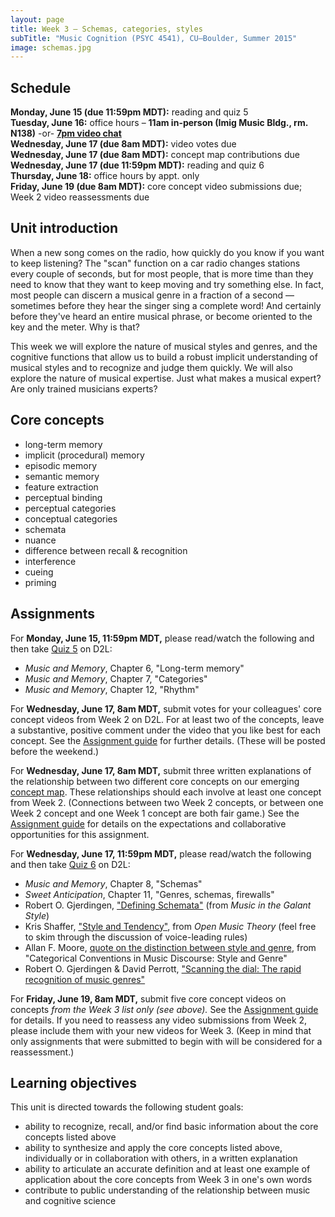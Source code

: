 ```yaml
---
layout: page
title: Week 3 – Schemas, categories, styles
subTitle: "Music Cognition (PSYC 4541), CU–Boulder, Summer 2015"
image: schemas.jpg
---
```


## Schedule

**Monday, June 15 (due 11:59pm MDT):** reading and quiz 5  
**Tuesday, June 16:** office hours – **11am in-person (Imig Music Bldg., rm. N138)** -or- **[7pm video chat](https://cuboulder.zoom.us/j/376382269)**  
**Wednesday, June 17 (due 8am MDT):** video votes due  
**Wednesday, June 17 (due 8am MDT):** concept map contributions due  
**Wednesday, June 17 (due 11:59pm MDT):** reading and quiz 6  
**Thursday, June 18:** office hours by appt. only  
**Friday, June 19 (due 8am MDT):** core concept video submissions due; Week 2 video reassessments due


## Unit introduction

When a new song comes on the radio, how quickly do you know if you want to keep listening? The "scan" function on a car radio changes stations every couple of seconds, but for most people, that is more time than they need to know that they want to keep moving and try something else. In fact, most people can discern a musical genre in a fraction of a second — sometimes before they hear the singer sing a complete word! And certainly before they've heard an entire musical phrase, or become oriented to the key and the meter. Why is that?

This week we will explore the nature of musical styles and genres, and the cognitive functions that allow us to build a robust implicit understanding of musical styles and to recognize and judge them quickly. We will also explore the nature of musical expertise. Just what makes a musical expert? Are only trained musicians experts?



## Core concepts

- long-term memory  
- implicit (procedural) memory  
- episodic memory  
- semantic memory  
- feature extraction  
- perceptual binding  
- perceptual categories  
- conceptual categories  
- schemata  
- nuance  
- difference between recall & recognition  
- interference  
- cueing  
- priming  

## Assignments

For **Monday, June 15, 11:59pm MDT,** please read/watch the following and then take [Quiz 5](/quiz5/) on D2L:

- *Music and Memory*, Chapter 6, "Long-term memory"  
- *Music and Memory*, Chapter 7, "Categories"  
- *Music and Memory*, Chapter 12, "Rhythm"  

For **Wednesday, June 17, 8am MDT,** submit votes for your colleagues' core concept videos from Week 2 on D2L. For at least two of the concepts, leave a substantive, positive comment under the video that you like best for each concept. See the [Assignment guide](/assessments/) for further details. (These will be posted before the weekend.)

For **Wednesday, June 17, 8am MDT,** submit three written explanations of the relationship between two different core concepts on our emerging [concept map](https://prezi.com/ntsoqg1f9m7i/music-cognition/). These relationships should each involve at least one concept from Week 2. (Connections between two Week 2 concepts, or between one Week 2 concept and one Week 1 concept are both fair game.) See the [Assignment guide](/assessments/) for details on the expectations and collaborative opportunities for this assignment.

For **Wednesday, June 17, 11:59pm MDT,** please read/watch the following and then take [Quiz 6](/quiz6/) on D2L:

- *Music and Memory*, Chapter 8, "Schemas"  
- *Sweet Anticipation*, Chapter 11, "Genres, schemas, firewalls"  
- Robert O. Gjerdingen, ["Defining Schemata"](https://drive.google.com/file/d/0B9o4hmKNoi6caHZNakRXTktScU0/view?usp=sharing) (from *Music in the Galant Style*)  
- Kris Shaffer, ["Style and Tendency"](http://openmusictheory.com/tendency.html), from *Open Music Theory* (feel free to skim through the discussion of voice-leading rules)  
- Allan F. Moore, [quote on the distinction between style and genre](http://sketches.shaffermusic.com/2015/on-the-distinction-between-style-and-genre-popmusicevolution), from "Categorical Conventions in Music Discourse: Style and Genre"  
- Robert O. Gjerdingen & David Perrott, ["Scanning the dial: The rapid recognition of music genres"](http://faculty-web.at.northwestern.edu/music/gjerdingen/Papers/PubPapers/Scanning.pdf)  

For **Friday, June 19, 8am MDT,** submit five core concept videos on concepts *from the Week 3 list only (see above).* See the [Assignment guide](/assessments/) for details. If you need to reassess any video submissions from Week 2, please include them with your new videos for Week 3. (Keep in mind that only assignments that were submitted to begin with will be considered for a reassessment.)

## Learning objectives

This unit is directed towards the following student goals:

- ability to recognize, recall, and/or find basic information about the core concepts listed above  
- ability to synthesize and apply the core concepts listed above, individually or in collaboration with others, in a written explanation  
- ability to articulate an accurate definition and at least one example of application about the core concepts from Week 3 in one's own words  
- contribute to public understanding of the relationship between music and cognitive science  